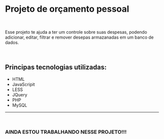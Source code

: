 #  **Projeto de orçamento pessoal**

<br>

Esse projeto te ajuda a ter um controle sobre suas despesas, podendo adicionar, editar, filtrar e remover desepas armazanadas em um banco de dados.


<br>




## Principas tecnologias utilizadas:

* HTML
* JavaScripit
* LESS
* JQuery
* PHP
* MySQL

<hr>
<br>



### AINDA ESTOU TRABALHANDO NESSE PROJETO!!!